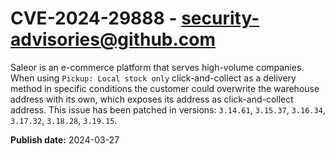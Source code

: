 # CVE-2024-29888 - security-advisories@github.com

Saleor is an e-commerce platform that serves high-volume companies. When using `Pickup: Local stock only` click-and-collect as a delivery method in specific conditions the customer could overwrite the warehouse address with its own, which exposes its address as click-and-collect address. This issue has been patched in versions: `3.14.61`, `3.15.37`, `3.16.34`, `3.17.32`, `3.18.28`, `3.19.15`.

**Publish date:** 2024-03-27
